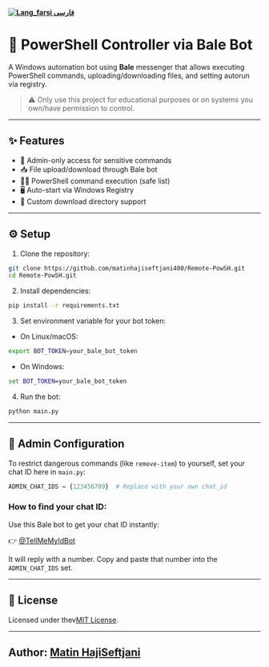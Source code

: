 
[**![Lang_farsi](https://user-images.githubusercontent.com/125398461/234186932-52f1fa82-52c6-417f-8b37-08fe9250a55f.png) فارسی**](README_fa.md)

# 🧠 PowerShell Controller via Bale Bot

A Windows automation bot using **Bale** messenger that allows executing PowerShell commands, uploading/downloading files, and setting autorun via registry.

> ⚠️ Only use this project for educational purposes or on systems you own/have permission to control.

---

## ✨ Features

- 🔐 Admin-only access for sensitive commands
- 📥 File upload/download through Bale bot
- 🧑‍💻 PowerShell command execution (safe list)
- 🖥️ Auto-start via Windows Registry
- 📂 Custom download directory support

---

## ⚙️ Setup

1. Clone the repository:
```bash
git clone https://github.com/matinhajiseftjani400/Remote-PowSH.git
cd Remote-PowSH.git
```

2. Install dependencies:
```bash
pip install -r requirements.txt
```

3. Set environment variable for your bot token:
- On Linux/macOS:
```bash
export BOT_TOKEN=your_bale_bot_token
```
- On Windows:
```cmd
set BOT_TOKEN=your_bale_bot_token
```

4. Run the bot:
```bash
python main.py
```

---

## 🔐 Admin Configuration

To restrict dangerous commands (like `remove-item`) to yourself, set your chat ID here in `main.py`:

```python
ADMIN_CHAT_IDS = {123456789}  # Replace with your own chat_id
```

### How to find your chat ID:
Use this Bale bot to get your chat ID instantly:

👉 [@TellMeMyIdBot](https://ble.ir/tellmemyidbot)

It will reply with a number. Copy and paste that number into the `ADMIN_CHAT_IDS` set.

---

## 📃 License

Licensed under thev[MIT License](https://github.com/matinhajiseftjani400/Remote-PowSH?tab=MIT-1-ov-file).

---

Author: [Matin HajiSeftjani](https://matinhajiseftjani.ir)
---

